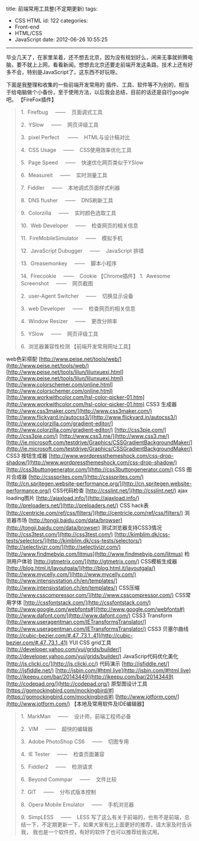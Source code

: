 title: 前端常用工具整(不定期更新)
tags:
  - CSS HTML
id: 122
categories:
  - Front-end
  - HTML/CSS
  - JavaScript
date: 2012-06-26 10:55:25
---

毕业几天了，在家里呆着，还不想去北京，因为没有规划好么，闲来无事就折腾电脑，要不就上上网，看看新闻。想想去北京还要走前端开发这条路，技术上还有好多不会，特别是JavaScript了，这东西不好玩呀。

下面是我整理和收集的一些前端开发常用的 插件、工具、软件等不为别的，相当于给电脑做个小备份，至于使用方法，以后我会总结，目前的话还是自行google吧。
【FireFox插件】
> 1.  Firefbug     ——    页面调式工具> 
> 2.  YSlow     ——    网页评级工具> 
> 3.  pixel Perfect      ——    HTML与设计稿对比> 
> 4.  CSS Usage     ——    CSS使用效率优化工具> 
> 5.  Page Speed     ——    快速优化网页类似于YSlow> 
> 6.  Measureit     ——    实时测量工具> 
> 7.  Fiddler     ——    本地调式页面样式利器> 
> 8.  DNS flusher    <!--more--> ——    DNS刷新工具> 
> 9.  Colorzilla     ——    实时颜色选取工具> 
> 10.  Web Developer     ——    检查网页的相关信息> 
> 11.  FireMobileSimulator     ——    模拟手机> 
> 12.  JavaScript Dubugger     ——    JavaScript 排错> 
> 13.  Greasemonkey     ——    脚本小程序> 
> 14.  Firecookie     ——    Cookie
【Chrome插件】
> 1.  Awesome Screenshot     ——    网页截图> 
> 2.  user-Agent Switcher     ——    切换显示设备> 
> 3.  web Developer     ——    检查网页的相关信息> 
> 4.  Window Resizer     ——    更改分辨率> 
> 5.  YSlow     ——    网页评级工具> 
> 6.  浏览器兼容性检测
【前端开发常用网址工具】

web色彩搭配
[http://www.peise.net/tools/web/](http://www.peise.net/tools/web/)
[http://www.peise.net/tools/lilun/lilunxuexi.html](http://www.peise.net/tools/lilun/lilunxuexi.html)
[http://www.colorschemer.com/online.html](http://www.colorschemer.com/online.html)
[http://www.workwithcolor.com/hsl-color-picker-01.htm](http://www.workwithcolor.com/hsl-color-picker-01.htm)
CSS3 生成器
[http://www.css3maker.com/](http://www.css3maker.com/)
[http://www.flickyard.in/autocss3/](http://www.flickyard.in/autocss3/)
[http://www.colorzilla.com/gradient-editor/](http://www.colorzilla.com/gradient-editor/)
[http://css3pie.com/](http://css3pie.com/)
[http://www.css3.me/](http://www.css3.me/)
[http://ie.microsoft.com/testdrive/Graphics/CSSGradientBackgroundMaker/](http://ie.microsoft.com/testdrive/Graphics/CSSGradientBackgroundMaker/)
CSS3 按钮生成器
[http://www.wordpressthemeshock.com/css-drop-shadow/](http://www.wordpressthemeshock.com/css-drop-shadow/)
[http://css3buttongenerator.com/](http://css3buttongenerator.com/)
CSS 图片合成器
[http://csssprites.com/](http://csssprites.com/)
[http://cn.spritegen.website-performance.org/](http://cn.spritegen.website-performance.org/)
CSS代码检查
[http://csslint.net/](http://csslint.net/)
ajax loading图片
[http://ajaxload.info/](http://ajaxload.info/)
[http://preloaders.net/](http://preloaders.net/)
CSS hack表
[http://centricle.com/ref/css/filters/](http://centricle.com/ref/css/filters/)
浏览器市场
[http://tongji.baidu.com/data/browser](http://tongji.baidu.com/data/browser)
测试浏览器支持CSS3情况
[http://css3test.com/](http://css3test.com/)
[http://kimblim.dk/css-tests/selectors/](http://kimblim.dk/css-tests/selectors/)
[http://selectivizr.com/](http://selectivizr.com/)
[http://www.findmebyip.com/litmus](http://www.findmebyip.com/litmus)
检测用户体验
[http://gtmetrix.com/](http://gtmetrix.com/)
CSS模板生成器
[http://blog.html.it/layoutgala/](http://blog.html.it/layoutgala/)
[http://www.mycelly.com/](http://www.mycelly.com/)
[http://www.intensivstation.ch/en/templates/](http://www.intensivstation.ch/en/templates/)
CSS压缩
[http://www.csscompressor.com/](http://www.csscompressor.com/)
CSS常用字体
[http://cssfontstack.com/](http://cssfontstack.com/)
[http://www.google.com/webfonts#](http://www.google.com/webfonts#)
[http://www.dafont.com/](http://www.dafont.com/)
CSS3 Transform
[http://www.useragentman.com/IETransformsTranslator/](http://www.useragentman.com/IETransformsTranslator/)
CSS3 贝塞尔曲线
[http://cubic-bezier.com/#.47,.73,1,.41](http://cubic-bezier.com/#.47,.73,1,.41)
YUI CSS grid工具
[http://developer.yahoo.com/yui/grids/builder/](http://developer.yahoo.com/yui/grids/builder/)
JavaScrip代码优化美化
[http://js.clicki.cc/](http://js.clicki.cc/)
代码演示
[http://jsfiddle.net/](http://jsfiddle.net/)
[http://jsbin.com/#html,live](http://jsbin.com/#html,live)
[http://ikeepu.com/bar/20143449](http://ikeepu.com/bar/20143449)
[http://codepad.org/](http://codepad.org/)
原型图设计工具
[https://gomockingbird.com/mockingbird/#](https://gomockingbird.com/mockingbird/#)
[http://www.jotform.com/](http://www.jotform.com/)
【本地及常用软件及IDE编辑器】
> 1.  MarkMan     ——    设计师，前端工程师必备> 
> 2.  VIM     ——    超快的编辑器> 
> 3.  Adobe PhotoShop CS6     ——    切图专用> 
> 4.  IE Tester     ——    检查页面兼容> 
> 5.  Fiddler2     ——    检测请求> 
> 6.  Beyond Commpar     ——    文件比较> 
> 7.  GIT     ——    分布式版本控制> 
> 8.  Opera Mobile Emulator     ——    手机浏览器> 
> 9.  SimpLESS     ——    LESS
写了这么有关于前端的，也有不是前端，总结一下，不定期更新一下，如果大家有比上面更好的推荐，请大家及时告诉我，
我也是一个软件控，有好的软件了也可以推荐给我试用。